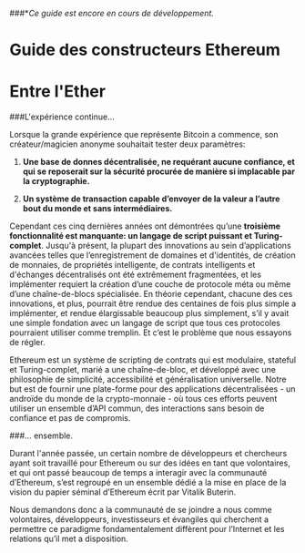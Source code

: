 ###**Ce guide est encore en cours de développement.* 

Guide des constructeurs Ethereum
=======

Entre l'Ether
=======

###L'expérience continue...

Lorsque la grande expérience que représente Bitcoin a commence, son créateur/magicien anonyme souhaitait tester deux paramètres:

1. **Une base de donnes décentralisée, ne requérant aucune confiance, et qui se reposerait sur la sécurité procurée de manière si implacable par la cryptographie.**

2. **Un système de transaction capable d’envoyer de la valeur a l’autre bout du monde et sans intermédiaires.**

Cependant ces cinq dernières années ont démontrées qu’une **troisième fonctionnalité est manquante: un langage de script puissant et Turing-complet**. Jusqu'à présent, la plupart des innovations au sein d’applications avancées telles que l’enregistrement de domaines et d'identités, de création de monnaies, de propriétés intelligente, de contrats intelligents et d'échanges décentralisés ont été extrêmement fragmentées, et les implémenter requiert la création d’une couche de protocole méta ou même d’une chaîne-de-blocs spécialisée. En théorie cependant, chacune des ces innovations, et plus, pourrait être rendue des centaines de fois plus simple a implémenter, et rendue élargissable beaucoup plus simplement, s’il y avait une simple fondation avec un langage de script que tous ces protocoles pourraient utiliser comme tremplin. Et c’est le problème que nous essayons de régler.

Ethereum est un système de scripting de contrats qui est modulaire, stateful et Turing-complet, marié a une chaîne-de-bloc, et développé avec une philosophie de simplicité, accessibilité et généralisation universelle. Notre but est de fournir une plate-forme pour des applications décentralisées - un androïde du monde de la crypto-monnaie - où tous ces efforts peuvent utiliser un ensemble d’API commun, des interactions sans besoin de confiance et pas de compromis.

###… ensemble.

Durant l'année passée, un certain nombre de développeurs et chercheurs ayant soit travaillé pour Ethereum ou sur des idées en tant que volontaires, et qui ont passé beaucoup de temps a interagir avec la communauté d’Ethereum, s’est regroupé en un ensemble dédié a la mise en place de la vision du papier séminal d’Ethereum écrit par Vitalik Buterin.

Nous demandons donc a la communauté de se joindre a nous comme volontaires, développeurs, investisseurs et évangiles qui cherchent a permettre ce paradigme fondamentalement diffèrent pour l’Internet et les relations qu’il met a disposition.
